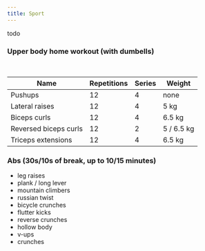 ```yaml
---
title: Sport
---
```


todo

### Upper body home workout (with dumbells)
<br/>

| Name | Repetitions | Series | Weight |
|-|-|-|-|
|Pushups|12|4|none|
|Lateral raises|12|4|5 kg|
|Biceps curls|12|4|6.5 kg|
|Reversed biceps curls|12|2| 5 / 6.5 kg|
|Triceps extensions|12|4| 6.5 kg|

<!--- |Lateral raises|12|4|5 kg| -->

### Abs (30s/10s of break, up to 10/15 minutes)
- leg raises
- plank / long lever
- mountain climbers
- russian twist
- bicycle crunches
- flutter kicks
- reverse crunches
- hollow body 
- v-ups
- crunches
